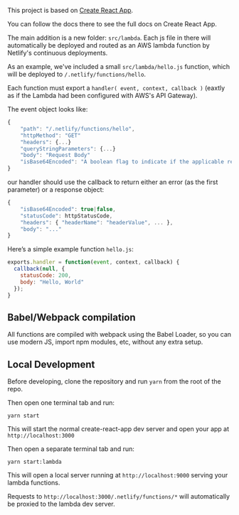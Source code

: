 This project is based on [Create React App](https://github.com/facebookincubator/create-react-app).

You can follow the docs there to see the full docs on Create React App.

The main addition is a new folder: `src/lambda`. Each js file in there will automatically be deployed and routed as an AWS lambda function by Netlify's continuous deployments.

As an example, we've included a small `src/lambda/hello.js` function, which will be deployed to `/.netlify/functions/hello`.

Each function must export a `handler( event, context, callback )` (eaxtly as if the Lambda had been configured with AWS's API Gateway).

The event object looks like:

```js
{
    "path": "/.netlify/functions/hello",
    "httpMethod": "GET"
    "headers": {...}
    "queryStringParameters": {...}
    "body": "Request Body"
    "isBase64Encoded": "A boolean flag to indicate if the applicable request payload is Base64-encode"
}
```

our handler should use the callback to return either an error (as the first parameter) or a response object:

```js
{
    "isBase64Encoded": true|false,
    "statusCode": httpStatusCode,
    "headers": { "headerName": "headerValue", ... },
    "body": "..."
}
```

Here’s a simple example function `hello.js`:

```js
exports.handler = function(event, context, callback) {
  callback(null, {
    statusCode: 200,
    body: "Hello, World"
  });
}
```

## Babel/Webpack compilation

All functions are compiled with webpack using the Babel Loader, so you can use modern JS, import npm modules, etc, without any extra setup.

## Local Development

Before developing, clone the repository and run `yarn` from the root of the repo.

Then open one terminal tab and run:

```
yarn start
```

This will start the normal create-react-app dev server and open your app at `http://localhost:3000`

Then open a separate terminal tab and run:

```
yarn start:lambda
```

This will open a local server running at `http://localhost:9000` serving your lambda functions.

Requests to `http://localhost:3000/.netlify/functions/*` will automatically be proxied to the lambda dev server.